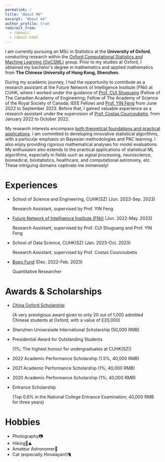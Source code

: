 ```yaml
---
permalink: /
title: "About Me"
excerpt: "About me"
author_profile: true
redirect_from: 
  - /about/
  - /about.html
---
```


I am currently pursuing an MSc in Statistics at the **University of Oxford**, conducting research within the [Oxford Computational Statistics and Machine Learning (OxCSML)](https://www.stats.ox.ac.uk/computational-statistics-and-machine-learning/10) group. Prior to my studies at Oxford, I obtained my bachelor's degree in mathematics and applied mathematics from **The Chinese University of Hong Kong, Shenzhen**.

During my academic journey, I had the opportunity to contribute as a research assistant at the Future Network of Intelligence Institute (FNii) at CUHK, where I worked under the guidance of [Prof. CUI Shuguang](https://scholar.google.com/citations?user=1o_qvR0AAAAJ&hl=zh-CN) (Fellow of The Canadian Academy of Engineering; Fellow of The Academy of Science of the Royal Society of Canada; IEEE Fellow) and [Prof. YIN Feng](https://sse.cuhk.edu.cn/en/faculty/yinfeng) from June 2022 to September 2023. Before that, I gained valuable experience as a research assistant under the supervision of [Prof. Costas Courcoubetis](https://sds.cuhk.edu.cn/en/teacher/473), from January 2022 to October 2022.

My research interests encompass <u>both theoretical foundations and practical applications</u>. I am committed to developing innovative statistical algorithms, with a particular emphasis on Bayesian methodologies and PAC learning. I also enjoy providing rigorous mathematical analyses for model evaluations. My enthusiasm also extends to the practical applications of statistical ML algorithms, especially in fields such as signal processing, neuroscience, biomedical, biostatistics, healthcare, and computational astronomy, etc. These intriguing domains captivate me immensely!

Experiences
======
* School of Science and Engineering, CUHK(SZ) (Jun. 2023-Sep. 2023)
  
  Research Assistant, supervised by Prof. YIN Feng

* [Future Network of Intelligence Institute (FNii)](https://fnii.cuhk.edu.cn/) (Jun. 2022-May. 2023)

  Research Assistant, supervised by Prof. CUI Shuguang and Prof. YIN Feng

* School of Data Science, CUHK(SZ) (Jan. 2023-Oct. 2023)

  Research Assistant, supervised by Prof. Costas Courcoubetis

* [Bopu Fund](https://www.bopufund.com/en/home) (Dec. 2022-Feb. 2023)

  Quantitative Researcher


Awards & Scholarships
======
* [China Oxford Scholarship](http://chinaoxford.org/)
  
  (A very prestigious award given to only 20 out of 1,000 admitted Chinese students at Oxford, with a value of £20,000)
* Shenzhen Universiade International Scholarship (50,000 RMB)
* Presidential Award for Outstanding Students
  
  (1%; The highest honour for undergraduates at CUHK(SZ))
* 2022 Academic Performance Scholarship (1.5%, 40,000 RMB)
* 2021 Academic Performance Scholarship (1%; 40,000 RMB)
* 2020 Academic Performance Scholarship (1%; 40,000 RMB)
* Entrance Scholarship

  (Top 0.6% in the National College Entrance Examination; 40,000 RMB for three years)

Hobbies
======
* Photography📷
* Hiking🌳⛰️
* Amateur Astronomer🌌
* Cat (especially Himalayan!)🐈

